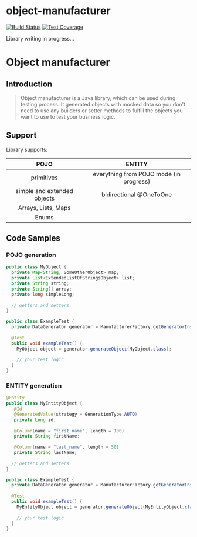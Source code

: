 # object-manufacturer
[![Build Status](https://travis-ci.org/dkoszkul/object-manufacturer.svg?branch=master)](https://travis-ci.org/dkoszkul/object-manufacturer)
[![Test Coverage](https://codecov.io/github/dkoszkul/object-manufacturer/coverage.svg?branch=master)](https://codecov.io/gh/dkoszkul/object-manufacturer)

Library writing in progress...  

# Object manufacturer

## Introduction

> Object manufacturer is a Java library, which can be used during testing process. It generated objects with mocked data so you don't need to use any builders or setter methods to fulfill the objects you want to use to test your business logic.

## Support
Library supports:  

|             POJO            	|                  ENTITY                 	|
|:---------------------------:	|:---------------------------------------:	|
| primitives                  	| everything from POJO mode (in progress) 	|
| simple and extended objects 	| bidirectional @OneToOne                 	|
| Arrays, Lists, Maps         	|                                         	|
| Enums                       	|                                         	|

## Code Samples

### POJO generation
> 
```java
public class MyObject {
  private Map<String, SomeOtherObject> map;
  private List<ExtendedListOfStringsObject> list;
  private String string;
  private String[] array;
  private long simpleLong;
  
  // getters and setters
}

public class ExampleTest {
  private DataGenerator generator = ManufacturerFactory.getGeneratorInstance(GenerationMode.POJO);
  
  @Test
  public void exampleTest() {
    MyObject object = generator.generateObject(MyObject.class);
    
    // your test logic
  }
}
```

### ENTITY generation
```java
@Entity
public class MyEntityObject {
   @Id
   @GeneratedValue(strategy = GenerationType.AUTO)
   private Long id;
 
   @Column(name = "first_name", length = 100)
   private String firstName;
 
   @Column(name = "last_name", length = 50)
   private String lastName;
  
  // getters and setters
}

public class ExampleTest {
  private DataGenerator generator = ManufacturerFactory.getGeneratorInstance(GenerationMode.ENTITY);
  
  @Test
  public void exampleTest() {
    MyEntityObject object = generator.generateObject(MyEntityObject.class);
    
    // your test logic
  }
}
```